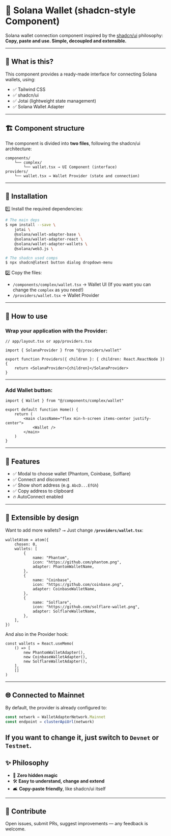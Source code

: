 # 🦄 Solana Wallet (shadcn-style Component)

Solana wallet connection component inspired by the [shadcn/ui](https://ui.shadcn.com/) philosophy: **Copy, paste and use. Simple, decoupled and extensible.**

---

## 🚀 What is this?

This component provides a ready-made interface for connecting Solana wallets, using:

-   ✅ Tailwind CSS
-   ✅ shadcn/ui
-   ✅ Jotai (lightweight state management)
-   ✅ Solana Wallet Adapter

---

## 🏗️ Component structure

The component is divided into **two files**, following the shadcn/ui architecture:

```
components/
    └── complex/
        └── wallet.tsx → UI Component (interface)
providers/
    └── wallet.tsx → Wallet Provider (state and connection)
```

---

## 🌆 Installation

1️⃣ Install the required dependencies:

```sh
# The main deps
$ npm install --save \
    jotai \
    @solana/wallet-adapter-base \
    @solana/wallet-adapter-react \
    @solana/wallet-adapter-wallets \
    @solana/web3.js \

# The shadcn used comps
$ npx shadcn@latest button dialog dropdown-menu
```

2️⃣ Copy the files:

-   `/components/complex/wallet.tsx` → Wallet UI (If you want you can change the `complex` as you need!)
-   `/providers/wallet.tsx` → Wallet Provider

---

## 🔌 How to use

### Wrap your application with the Provider:

```tsx
// app/layout.tsx or app/providers.tsx

import { SolanaProvider } from "@/providers/wallet"

export function Providers({ children }: { children: React.ReactNode }) {
    return <SolanaProvider>{children}</SolanaProvider>
}
```

---

### Add Wallet button:

```tsx
import { Wallet } from "@/components/complex/wallet"

export default function Home() {
    return (
        <main className="flex min-h-screen items-center justify-center">
            <Wallet />
        </main>
    )
}
```

---

## 🎨 Features

-   ✅ Modal to choose wallet (Phantom, Coinbase, Solflare)
-   ✅ Connect and disconnect
-   ✅ Show short address (e.g. `AbcD...EfGh`)
-   ✅ Copy address to clipboard
-   🔥 AutoConnect enabled

---

## 🧐 Extensible by design

Want to add more wallets? ⭢️ Just change **`/providers/wallet.tsx`**:

```tsx
walletAtom = atom({
    chosen: 0,
    wallets: [
        {
            name: "Phantom",
            icon: "https://github.com/phantom.png",
            adapter: PhantomWalletName,
        },
        {
            name: "Coinbase",
            icon: "https://github.com/coinbase.png",
            adapter: CoinbaseWalletName,
        },
        {
            name: "Solflare",
            icon: "https://github.com/solflare-wallet.png",
            adapter: SolflareWalletName,
        },
    ],
})
```

And also in the Provider hook:

```tsx
const wallets = React.useMemo(
    () => [
        new PhantomWalletAdapter(),
        new CoinbaseWalletAdapter(),
        new SolflareWalletAdapter(),
    ],
    []
)
```

---

## 🌐 Connected to Mainnet

By default, the provider is already configured to:

```ts
const network = WalletAdapterNetwork.Mainnet
const endpoint = clusterApiUrl(network)
```

## If you want to change it, just switch to `Devnet` or `Testnet`.

## ✨ Philosophy

-   🔗 **Zero hidden magic**
-   🛠️ **Easy to understand, change and extend**
-   🛋️ **Copy-paste friendly**, like shadcn/ui itself

---

## 🤝 Contribute

Open issues, submit PRs, suggest improvements — any feedback is welcome.
